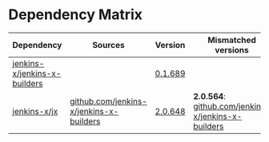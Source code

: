 # Dependency Matrix

Dependency | Sources | Version | Mismatched versions
---------- | ------- | ------- | -------------------
[jenkins-x/jenkins-x-builders](https://github.com/jenkins-x/jenkins-x-builders.git) |  | [0.1.689]() | 
[jenkins-x/jx](https://github.com/jenkins-x/jx.git) | [github.com/jenkins-x/jenkins-x-builders](https://github.com/jenkins-x/jenkins-x-builders) | [2.0.648](https://github.com/jenkins-x/jx/releases/tag/v2.0.648) | **2.0.564**: [github.com/jenkins-x/jenkins-x-builders](https://github.com/jenkins-x/jenkins-x-builders)
